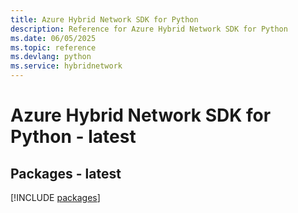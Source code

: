 ```yaml
---
title: Azure Hybrid Network SDK for Python
description: Reference for Azure Hybrid Network SDK for Python
ms.date: 06/05/2025
ms.topic: reference
ms.devlang: python
ms.service: hybridnetwork
---
```

# Azure Hybrid Network SDK for Python - latest
## Packages - latest
[!INCLUDE [packages](hybrid-network-index.md)]